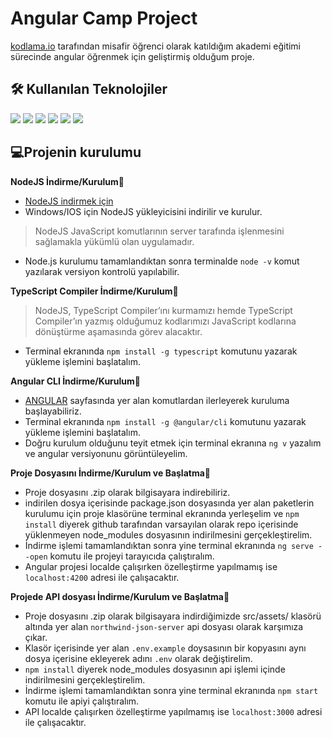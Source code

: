 # Angular Camp Project
[kodlama.io](https://www.kodlama.io/) tarafından misafir öğrenci olarak katıldığım akademi eğitimi sürecinde angular öğrenmek için geliştirmiş olduğum proje.

## 🛠  Kullanılan Teknolojiler
<img src="https://img.shields.io/badge/Angular-1976D2?style=for-the-badge&logo=angular&logoColor=DD0031"/> <img src="https://img.shields.io/badge/TypeScript-2F74C0?style=for-the-badge&logo=typescript&logoColor=FFFFFF" /> <img src="https://img.shields.io/badge/JSON-000000?style=for-the-badge&logo=json&logoColor=white" /> <img src="https://img.shields.io/badge/HTML5-FC4011?style=for-the-badge&logo=html5&logoColor=white" /> <img src="https://img.shields.io/badge/CSS3-5A8AB9?style=for-the-badge&logo=css3&logoColor=white" /> <img src="https://img.shields.io/badge/Bootstrap-8A12FC?style=for-the-badge&logo=bootstrap&logoColor=white" />

## 💻Projenin kurulumu
**NodeJS İndirme/Kurulum**🔧 
 - [NodeJS indirmek için](https://nodejs.org/tr/download/current/)
 - Windows/IOS için NodeJS yükleyicisini indirilir ve kurulur.
 > NodeJS JavaScript komutlarının server tarafında işlenmesini sağlamakla yükümlü olan uygulamadır.
 - Node.js kurulumu tamamlandıktan sonra terminalde `node -v` komut yazılarak versiyon kontrolü yapılabilir.

**TypeScript Compiler İndirme/Kurulum**🔧
 > NodeJS, TypeScript Compiler’ını kurmamızı hemde TypeScript Compiler’ın yazmış olduğumuz kodlarımızı JavaScript kodlarına dönüştürme aşamasında görev alacaktır.
 - Terminal ekranında `npm install -g typescript` komutunu yazarak yükleme işlemini başlatalım.
  
**Angular CLI İndirme/Kurulum**🔧
 - [ANGULAR](https://cli.angular.io/) sayfasında yer alan komutlardan ilerleyerek kuruluma başlayabiliriz.
 - Terminal ekranında `npm install -g @angular/cli` komutunu yazarak yükleme işlemini başlatalım.
 - Doğru kurulum olduğunu teyit etmek için terminal ekranına `ng v` yazalım ve angular versiyonunu görüntüleyelim.

**Proje Dosyasını İndirme/Kurulum ve Başlatma**🔧
 - Proje dosyasını .zip olarak bilgisayara indirebiliriz.
 - indirilen dosya içerisinde package.json dosyasında yer alan paketlerin kurulumu için proje klasörüne terminal ekranında yerleşelim ve `npm install` diyerek github tarafından varsayılan olarak repo içerisinde yüklenmeyen node_modules dosyasının indirilmesini gerçekleştirelim.
 - İndirme işlemi tamamlandıktan sonra yine terminal ekranında `ng serve --open` komutu ile projeyi tarayıcıda çalıştıralım.
 - Angular projesi localde çalışırken özelleştirme yapılmamış ise `localhost:4200` adresi ile çalışacaktır.
  
**Projede API dosyası İndirme/Kurulum ve Başlatma**🔧
 - Proje dosyasını .zip olarak bilgisayara indirdiğimizde src/assets/ klasörü altında yer alan `northwind-json-server` api dosyası olarak karşımıza çıkar.
 - Klasör içerisinde yer alan `.env.example` doysasının bir kopyasını aynı dosya içerisine ekleyerek adını `.env` olarak değiştirelim.
 - `npm install` diyerek node_modules dosyasının api işlemi içinde indirilmesini gerçekleştirelim.
 - İndirme işlemi tamamlandıktan sonra yine terminal ekranında `npm start` komutu ile apiyi çalıştıralım.
 - API localde çalışırken özelleştirme yapılmamış ise `localhost:3000` adresi ile çalışacaktır.
